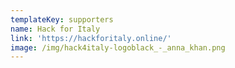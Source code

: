 ```yaml
---
templateKey: supporters
name: Hack for Italy
link: 'https://hackforitaly.online/'
image: /img/hack4italy-logoblack_-_anna_khan.png
---
```

